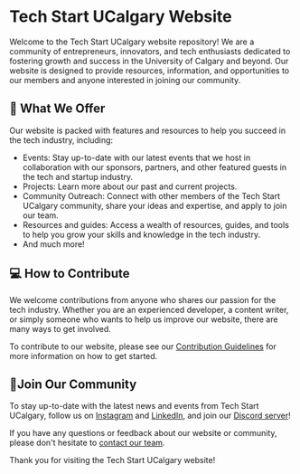 # Tech Start UCalgary Website

Welcome to the Tech Start UCalgary website repository! We are a community of entrepreneurs, innovators, and tech enthusiasts dedicated to fostering growth and success in the University of Calgary and beyond. Our website is designed to provide resources, information, and opportunities to our members and anyone interested in joining our community.

## 🚀 What We Offer

Our website is packed with features and resources to help you succeed in the tech industry, including:

- Events: Stay up-to-date with our latest events that we host in collaboration with our sponsors, partners, and other featured guests in the tech and startup industry.
- Projects: Learn more about our past and current projects.
- Community Outreach: Connect with other members of the Tech Start UCalgary community, share your ideas and expertise, and apply to join our team.
- Resources and guides: Access a wealth of resources, guides, and tools to help you grow your skills and knowledge in the tech industry.
- And much more!

## 💻 How to Contribute

We welcome contributions from anyone who shares our passion for the tech industry. Whether you are an experienced developer, a content writer, or simply someone who wants to help us improve our website, there are many ways to get involved.

To contribute to our website, please see our [Contribution Guidelines](contribution-guidelines.md) for more information on how to get started.

## 🎉Join Our Community

To stay up-to-date with the latest news and events from Tech Start UCalgary, follow us on [Instagram](https://www.instagram.com/techstartucalgary/) and [LinkedIn](https://www.linkedin.com/company/tech-start-ucalgary), and join our [Discord server](https://discord.gg/Sxj5QrxRPk)!

If you have any questions or feedback about our website or community, please don't hesitate to [contact our team](mailto:info@techstartucalgary.com).

Thank you for visiting the Tech Start UCalgary website!
